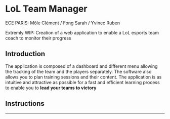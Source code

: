 # LoL Team Manager

ECE PARIS: Môle Clément / Fong Sarah / Yvinec Ruben

Extremly WIP: Creation of a web application to enable a LoL esports team coach to monitor their progress

## Introduction

The application is composed of a dashboard and different menu allowing the tracking of the team and the players separately. The software also allows you to plan training sessions and their content. The application is as intuitive and attractive as possible for a fast and efficient learning process to enable you to **lead your teams to victory**

## Instructions

-- -- -- -- -- -- -- -- -- -- -- -- -- -- -- -- -- -- -- -- -- -- -- -- -- -- -- --
